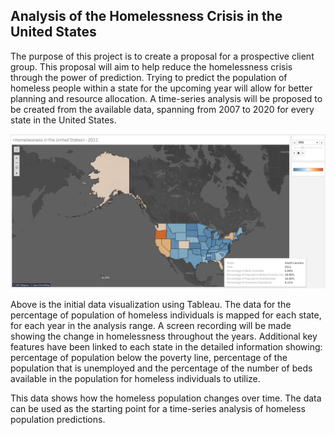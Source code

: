 ## Analysis of the Homelessness Crisis in the United States

The purpose of this project is to create a proposal for a prospective client group. This proposal will aim to help reduce the homelessness crisis through the power of prediction. Trying to predict the population of homeless people within a state for the upcoming year will allow for better planning and resource allocation. A time-series analysis will be proposed to be created from the available data, spanning from 2007 to 2020 for every state in the United States. 

![](Images/Tableau_Example.png)

Above is the initial data visualization using Tableau. The data for the percentage of population of homeless individuals is mapped for each state, for each year in the analysis range. A screen recording will be made showing the change in homelessness throughout the years. Additional key features have been linked to each state in the detailed information showing: percentage of population below the poverty line, percentage of the population that is unemployed and the percentage of the number of beds available in the population for homeless individuals to utilize.

This data shows how the homeless population changes over time. The data can be used as the starting point for a time-series analysis of homeless population predictions. 
